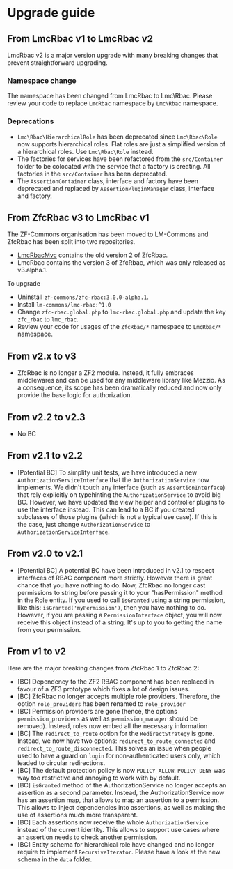 # Upgrade guide

## From LmcRbac v1 to LmcRbac v2

LmcRbac v2 is a major version upgrade with many breaking changes that prevent
straightforward upgrading.

### Namespace change

The namespace has been changed from LmcRbac to Lmc\Rbac. Please review your code to replace `LmcRbac` namespace
by `Lmc\Rbac` namespace.

### Deprecations

- `Lmc\Rbac\HierarchicalRole` has been deprecated since `Lmc\Rbac\Role` now supports hierarchical roles. Flat roles 
are just a simplified version of a hierarchical roles. Use `Lmc\Rbac\Role` instead.
- The factories for services have been refactored from the `src/Container` folder
  to be colocated with the service that a factory is creating. All factories in the `src/Container` has been deprecated.
- The `AssertionContainer` class, interface and factory have been deprecated and replaced by `AssertionPluginManager` class, interface and factory.

## From ZfcRbac v3 to LmcRbac v1

The ZF-Commons organisation has been moved to LM-Commons and ZfcRbac has been split into two repositories.

- [LmcRbacMvc](https://github.com/LM-Commons/LmcRbacMvc) contains the old version 2 of ZfcRbac.
- LmcRbac contains the version 3 of ZfcRbac, which was only released as v3.alpha.1.

To upgrade 

- Uninstall `zf-commons/zfc-rbac:3.0.0-alpha.1`.
- Install `lm-commons/lmc-rbac:^1.0` 
- Change `zfc-rbac.global.php` to `lmc-rbac.global.php` and update the key `zfc_rbac` to `lmc_rbac`.
- Review your code for usages of the `ZfcRbac/*` namespace to `LmcRbac/*` namespace.

## From v2.x to v3

- ZfcRbac is no longer a ZF2 module. Instead, it fully embraces middlewares and can be used for any middleware
library like Mezzio. As a consequence, its scope has been dramatically reduced and now only provide
the base logic for authorization.

## From v2.2 to v2.3

- No BC

## From v2.1 to v2.2

- [Potential BC] To simplify unit tests, we have introduced a new `AuthorizationServiceInterface` that the
`AuthorizationService` now implements. We didn't touch any interface (such as `AssertionInterface`) that rely explicitly
on typehinting the `AuthorizationService` to avoid big BC. However, we have updated the view helper and controller
plugins to use the interface instead. This can lead to a BC if you created subclasses of those plugins (which is
not a typical use case). If this is the case, just change `AuthorizationService` to `AuthorizationServiceInterface`.

## From v2.0 to v2.1

- [Potential BC] A potential BC have been introduced in v2.1 to respect interfaces of RBAC component more strictly.
However there is great chance that you have nothing to do. Now, ZfcRbac no longer cast permissions to string before
passing it to your "hasPermission" method in the Role entity. If you used to call `isGranted` using a string permission,
like this: `isGranted('myPermission')`, then you have nothing to do. However, if you are passing a `PermissionInterface`
object, you will now receive this object instead of a string. It's up to you to getting the name from your permission.

## From v1 to v2

Here are the major breaking changes from ZfcRbac 1 to ZfcRbac 2:

- [BC] Dependency to the ZF2 RBAC component has been replaced in favour of a ZF3 prototype which fixes a lot
of design issues.
- [BC] ZfcRbac no longer accepts multiple role providers. Therefore, the option `role_providers` has been renamed
to `role_provider`
- [BC] Permission providers are gone (hence, the options `permission_providers` as well as `permission_manager` should
be removed). Instead, roles now embed all the necessary information
- [BC] The `redirect_to_route` option for the `RedirectStrategy` is gone. Instead, we now have two options:
`redirect_to_route_connected` and `redirect_to_route_disconnected`. This solves an issue when people used to have
a guard on `login` for non-authenticated users only, which leaded to circular redirections.
- [BC] The default protection policy is now `POLICY_ALLOW`. `POLICY_DENY` was way too restrictive and annoying to
work with by default.
- [BC] `isGranted` method of the AuthorizationService no longer accepts an assertion as a second parameter. Instead,
the AuthorizationService now has an assertion map, that allows to map an assertion to a permission. This allows to
inject dependencies into assertions, as well as making the use of assertions much more transparent.
- [BC] Each assertions now receive the whole `AuthorizationService` instead of the current identity. This allows to
support use cases where an assertion needs to check another permission.
- [BC] Entity schema for hierarchical role have changed and no longer require to implement `RecursiveIterator`. Please have a look at the new schema in the `data` folder.
